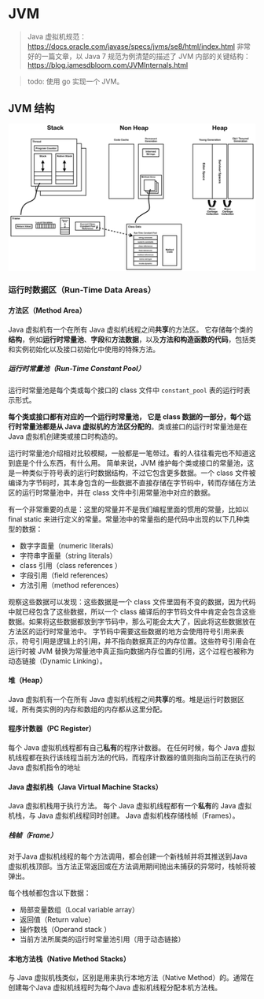 # JVM
> Java 虚拟机规范：https://docs.oracle.com/javase/specs/jvms/se8/html/index.html
> 非常好的一篇文章，以 Java 7 规范为例清楚的描述了 JVM 内部的关键结构：https://blog.jamesdbloom.com/JVMInternals.html

> todo: 使用 go 实现一个 JVM。

## JVM 结构

![alt text](image.png)

### 运行时数据区（Run-Time Data Areas）

#### 方法区（Method Area）
Java 虚拟机有一个在所有 Java 虚拟机线程之间**共享**的方法区。
它存储每个类的**结构**，例如**运行时常量池**、**字段**和**方法数据**，以及**方法和构造函数的代码**，包括类和实例初始化以及接口初始化中使用的特殊方法。

##### 运行时常量池（Run-Time Constant Pool）
运行时常量池是每个类或每个接口的 class 文件中 `constant_pool` 表的运行时表示形式。

**每个类或接口都有对应的一个运行时常量池， 它是 class 数据的一部分，每个运行时常量池都是从 Java 虚拟机的方法区分配的**。类或接口的运行时常量池是在 Java 虚拟机创建类或接口时构造的。

运行时常量池介绍相对比较模糊，一般都是一笔带过。看的人往往看完也不知道这到底是个什么东西，有什么用。
简单来说，JVM 维护每个类或接口的常量池，这是一种类似于符号表的运行时数据结构，不过它包含更多数据。一个 class 文件被编译为字节码时，其本身包含的一些数据不直接存储在字节码中，转而存储在方法区的运行时常量池中，并在 class 文件中引用常量池中对应的数据。

有一个非常重要的点是：这里的常量并不是我们编程里面的惯用的常量，比如以 final static 来进行定义的常量。常量池中的常量指的是代码中出现的以下几种类型的数据：
* 数字字面量（numeric literals）
* 字符串字面量（string literals）
* class 引用（class references ）
* 字段引用（field references）
* 方法引用（method references）

观察这些数据可以发现：这些数据是一个 class 文件里固有不变的数据，因为代码中就已经包含了这些数据，所以一个 class 编译后的字节码文件中肯定会包含这些数据。如果将这些数据都放到字节码中，那么可能会太大了，因此将这些数据放在方法区的运行时常量池中。
字节码中需要这些数据的地方会使用符号引用来表示，符号引用是逻辑上的引用，并不指向数据真正的内存位置。这些符号引用会在运行时被 JVM 替换为常量池中真正指向数据内存位置的引用，这个过程也被称为动态链接（Dynamic Linking）。

#### 堆（Heap）
Java 虚拟机有一个在所有 Java 虚拟机线程之间**共享**的堆。堆是运行时数据区域，所有类实例的内存和数组的内存都从这里分配。

#### 程序计数器（PC Register） 
每个 Java 虚拟机线程都有自己**私有**的程序计数器。
在任何时候，每个 Java 虚拟机线程都在执行该线程当前方法的代码，而程序计数器的值则指向当前正在执行的 Java 虚拟机指令的地址

#### Java 虚拟机栈（Java Virtual Machine Stacks）
Java 虚拟机栈用于执行方法。
每个 Java 虚拟机线程都有一个**私有**的 Java 虚拟机栈，与 Java 虚拟机线程同时创建。 Java 虚拟机栈存储栈帧（Frames）。

##### 栈帧（Frame）
对于Java 虚拟机线程的每个方法调用，都会创建一个新栈帧并将其推送到Java 虚拟机栈顶部。当方法正常返回或在方法调用期间抛出未捕获的异常时，栈帧将被弹出。

每个栈帧都包含以下数据：
* 局部变量数组（Local variable array）
* 返回值（Return value）
* 操作数栈（Operand stack ）
* 当前方法所属类的运行时常量池引用（用于动态链接）


#### 本地方法栈（Native Method Stacks）
与 Java 虚拟机栈类似，区别是用来执行本地方法（Native Method）的。通常在创建每个Java 虚拟机线程时为每个Java 虚拟机线程分配本机方法栈。